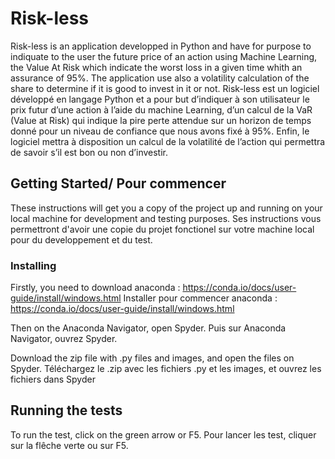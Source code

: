 # Risk-less

Risk-less is an application developped in Python and have for purpose to indiquate to the user the future price of an action using Machine Learning, the Value At Risk which indicate the worst loss in a given time whith an assurance of 95%. The application use also a volatility calculation of the share to determine if it is good to invest in it or not.
Risk-less est un logiciel développé en langage Python et a pour but d’indiquer à son utilisateur le prix futur d’une action à l’aide du machine Learning, d’un calcul de la VaR (Value at Risk) qui indique la pire perte attendue sur un horizon de temps donné pour un niveau de confiance que nous avons fixé à 95%. Enfin, le logiciel mettra à disposition un calcul de la volatilité de l’action qui permettra de savoir s’il est bon ou non d’investir.

## Getting Started/ Pour commencer

These instructions will get you a copy of the project up and running on your local machine for development and testing purposes. 
Ses instructions vous permettront d'avoir une copie du projet fonctionel sur votre machine local pour du developpement et du test.

### Installing

Firstly, you need to download anaconda : https://conda.io/docs/user-guide/install/windows.html
Installer pour commencer anaconda : https://conda.io/docs/user-guide/install/windows.html

Then on the Anaconda Navigator, open Spyder.
Puis sur Anaconda Navigator, ouvrez Spyder.

Download the zip file with .py files and images, and open the files on Spyder.
Téléchargez le .zip avec les fichiers .py et les images, et ouvrez les fichiers dans Spyder

## Running the tests

To run the test, click on the green arrow or F5.
Pour lancer les test, cliquer sur la flêche verte ou sur F5.